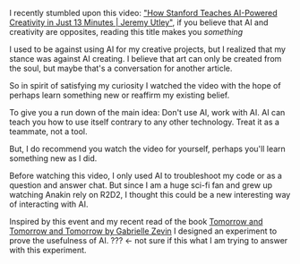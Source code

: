 
I recently stumbled upon this video: ["How Stanford Teaches AI-Powered Creativity in Just 13 Minutes | Jeremy Utley"](https://www.youtube.com/watch?v=wv779vmyPVY), if you believe that AI and creativity are opposites, reading this title makes you *something*

I used to be against using AI for my creative projects, but I realized that my stance was against AI creating. I believe that art can only be created from the soul, but maybe that's a conversation for another article. 

So in spirit of satisfying my curiosity I watched the video with the hope of perhaps learn something new or reaffirm my existing belief.

To give you a run down of the main idea: Don't use AI, work with AI. AI can teach you how to use itself contrary to any other technology. Treat it as a teammate, not a tool.

But, I do recommend you watch the video for yourself, perhaps you'll learn something new as I did.

Before watching this video, I only used AI to troubleshoot my code or as a question and answer chat. But since I am a huge sci-fi fan and grew up watching Anakin rely on R2D2, I thought this could be a new interesting way of interacting with AI. 

Inspired by this event and my recent read of the book [Tomorrow and Tomorrow and Tomorrow by Gabrielle Zevin](https://en.wikipedia.org/wiki/Tomorrow,_and_Tomorrow,_and_Tomorrow_(novel)) I designed an experiment to prove the usefulness of AI. ??? <- not sure if this what I am trying to answer with this experiment. 



